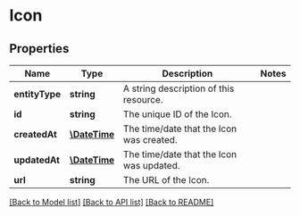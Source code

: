 # Icon

## Properties
Name | Type | Description | Notes
------------ | ------------- | ------------- | -------------
**entityType** | **string** | A string description of this resource. | 
**id** | **string** | The unique ID of the Icon. | 
**createdAt** | [**\DateTime**](\DateTime.md) | The time/date that the Icon was created. | 
**updatedAt** | [**\DateTime**](\DateTime.md) | The time/date that the Icon was updated. | 
**url** | **string** | The URL of the Icon. | 

[[Back to Model list]](../../README.md#documentation-for-models) [[Back to API list]](../../README.md#documentation-for-api-endpoints) [[Back to README]](../../README.md)

